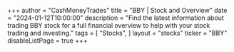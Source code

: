 +++
author = "CashMoneyTrades"
title = "BBY | Stock and Overview"
date = "2024-01-12T10:00:00"
description = "Find the latest information about trading BBY stock for a full financial overview to help with your stock trading and investing."
tags = [
   "Stocks",
]
layout = "stocks"
ticker = "BBY"
disableListPage = true
+++
